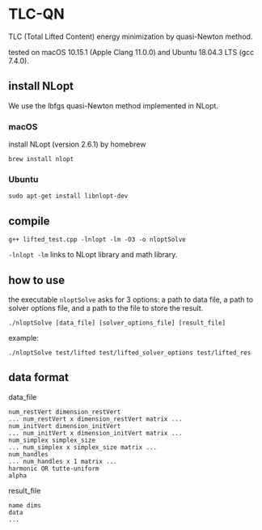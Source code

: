 # TLC-QN
TLC (Total Lifted Content) energy minimization by quasi-Newton method.

tested on macOS 10.15.1 (Apple Clang 11.0.0) and Ubuntu 18.04.3 LTS (gcc 7.4.0).

## install NLopt

We use the lbfgs quasi-Newton method implemented in NLopt.

### macOS
install NLopt (version 2.6.1) by homebrew

    brew install nlopt

### Ubuntu
    sudo apt-get install libnlopt-dev


## compile
    g++ lifted_test.cpp -lnlopt -lm -O3 -o nloptSolve

`-lnlopt -lm` links to NLopt library and math library.

## how to use

the executable `nloptSolve` asks for 3 options: a path to data file, a path to solver options file, and a path to the file 
to store the result.

    ./nloptSolve [data_file] [solver_options_file] [result_file]

example:

    ./nloptSolve test/lifted test/lifted_solver_options test/lifted_res

## data format

data_file

    num_restVert dimension_restVert
    ... num_restVert x dimension_restVert matrix ...
    num_initVert dimension_initVert
    ... num_initVert x dimension_initVert matrix ...
    num_simplex simplex_size
    ... num_simplex x simplex_size matrix ...
    num_handles
    ... num_handles x 1 matrix ...
    harmonic OR tutte-uniform
    alpha

result_file
    
    name dims
    data
    ...

    
    
    
    
